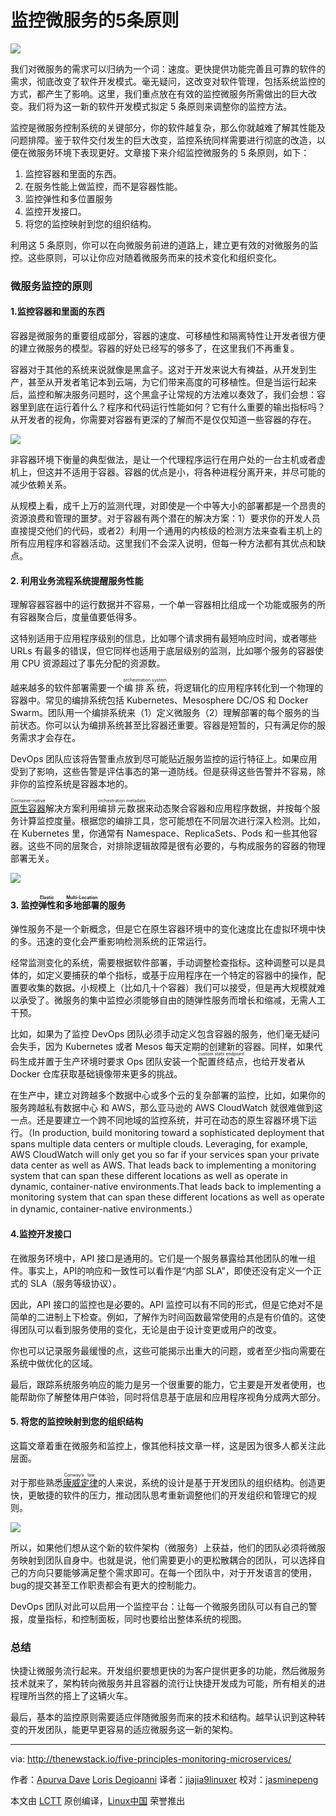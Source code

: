 监控微服务的5条原则
====

![](http://thenewstack.io/wp-content/uploads/2016/09/toppicsysdig.jpg)

我们对微服务的需求可以归纳为一个词：速度。更快提供功能完善且可靠的软件的需求，彻底改变了软件开发模式。毫无疑问，这改变对软件管理，包括系统监控的方式，都产生了影响。这里，我们重点放在有效的监控微服务所需做出的巨大改变。我们将为这一新的软件开发模式拟定 5 条原则来调整你的监控方法。

监控是微服务控制系统的关键部分，你的软件越复杂，那么你就越难了解其性能及问题排障。鉴于软件交付发生的巨大改变，监控系统同样需要进行彻底的改造，以便在微服务环境下表现更好。文章接下来介绍监控微服务的 5 条原则，如下：

1. 监控容器和里面的东西。
2. 在服务性能上做监控，而不是容器性能。
3. 监控弹性和多位置服务
4. 监控开发接口。
5. 将您的监控映射到您的组织结构。

利用这 5 条原则，你可以在向微服务前进的道路上，建立更有效的对微服务的监控。这些原则，可以让你应对随着微服务而来的技术变化和组织变化。


### 微服务监控的原则

#### 1.监控容器和里面的东西

容器是微服务的重要组成部分，容器的速度、可移植性和隔离特性让开发者很方便的建立微服务的模型。容器的好处已经写的够多了，在这里我们不再重复。

容器对于其他的系统来说就像是黑盒子。这对于开发来说大有裨益，从开发到生产，甚至从开发者笔记本到云端，为它们带来高度的可移植性。但是当运行起来后，监控和解决服务问题时，这个黑盒子让常规的方法难以奏效了，我们会想：容器里到底在运行着什么？程序和代码运行性能如何？它有什么重要的输出指标吗？从开发者的视角，你需要对容器有更深的了解而不是仅仅知道一些容器的存在。

![](http://thenewstack.io/wp-content/uploads/2016/09/greatfordev.jpg)

非容器环境下衡量的典型做法，是让一个代理程序运行在用户处的一台主机或者虚机上，但这并不适用于容器。容器的优点是小，将各种进程分离开来，并尽可能的减少依赖关系。

从规模上看，成千上万的监测代理，对即使是一个中等大小的部署都是一个昂贵的资源浪费和管理的噩梦。对于容器有两个潜在的解决方案：1）要求你的开发人员直接提交他们的代码，或者2）利用一个通用的内核级的检测方法来查看主机上的所有应用程序和容器活动。这里我们不会深入说明，但每一种方法都有其优点和缺点。

#### 2. 利用业务流程系统提醒服务性能

理解容器容器中的运行数据并不容易，一个单一容器相比组成一个功能或服务的所有容器聚合后，度量值要低得多。

这特别适用于应用程序级别的信息，比如哪个请求拥有最短响应时间，或者哪些 URLs 有最多的错误，但它同样也适用于底层级别的监测，比如哪个服务的容器使用 CPU  资源超过了事先分配的资源数。

越来越多的软件部署需要一个<ruby>编排系统<rt> orchestration system</rt></ruby>，将逻辑化的应用程序转化到一个物理的容器中。常见的编排系统包括 Kubernetes、Mesosphere DC/OS 和 Docker Swarm。团队用一个编排系统来（1）定义微服务（2）理解部署的每个服务的当前状态。你可以认为编排系统甚至比容器还重要。容器是短暂的，只有满足你的服务需求才会存在。

DevOps 团队应该将告警重点放到尽可能贴近服务监控的运行特征上。如果应用受到了影响，这些告警是评估事态的第一道防线。但是获得这些告警并不容易，除非你的监控系统是容器本地的。

<ruby>[原生容器][1]<rt>Container-native</rt></ruby>解决方案利用<ruby>编排元数据<rt>orchestration metadata</rt></ruby>来动态聚合容器和应用程序数据，并按每个服务计算监控度量。根据您的编排工具，您可能想在不同层次进行深入检测。比如，在 Kubernetes 里，你通常有 Namespace、ReplicaSets、Pods 和一些其他容器。这些不同的层聚合，对排除逻辑故障是很有必要的，与构成服务的容器的物理部署无关。

![](http://thenewstack.io/wp-content/uploads/2016/09/servicemonitoring.jpg)

#### 3. 监控<ruby>弹性<rt>Elastic</rt></ruby>和<ruby>多地部署<rt>Multi-Location</rt></ruby>的服务

弹性服务不是一个新概念，但是它在原生容器环境中的变化速度比在虚拟环境中快的多。迅速的变化会严重影响检测系统的正常运行。

经常监测变化的系统，需要根据软件部署，手动调整检查指标。这种调整可以是具体的，如定义要捕获的单个指标，或基于应用程序在一个特定的容器中的操作，配置要收集的数据。小规模上（比如几十个容器）我们可以接受，但是再大规模就难以承受了。微服务的集中监控必须能够自由的随弹性服务而增长和缩减，无需人工干预。

比如，如果为了监控 DevOps 团队必须手动定义包含容器的服务，他们毫无疑问会失手，因为 Kubernetes 或者 Mesos 每天定期的创建新的容器。同样，如果代码生成并置于生产环境时要求 Ops 团队安装一个<ruby>配置终结点<rt>custom stats endpoint</rt></ruby>，也给开发者从 Docker 仓库获取基础镜像带来更多的挑战。

在生产中，建立对跨越多个数据中心或多个云的复杂部署的监控，比如，如果你的服务跨越私有数据中心 和 AWS，那么亚马逊的 AWS CloudWatch 就很难做到这一点。还是要建立一个跨不同地域的监控系统，并可在动态的原生容器环境下运行。（In production, build monitoring toward a sophisticated deployment that spans multiple data centers or multiple clouds. Leveraging, for example, AWS CloudWatch will only get you so far if your services span your private data center as well as AWS. That leads back to implementing a monitoring system that can span these different locations as well as operate in dynamic, container-native environments.That leads back to implementing a monitoring system that can span these different locations as well as operate in dynamic, container-native environments.）

#### 4.监控开发接口

在微服务环境中，API 接口是通用的。它们是一个服务暴露给其他团队的唯一组件。事实上，API的响应和一致性可以看作是“内部 SLA”，即使还没有定义一个正式的 SLA（服务等级协议）。

因此，API 接口的监控也是必要的。API 监控可以有不同的形式，但是它绝对不是简单的二进制上下检查。例如，了解作为时间函数最常使用的点是有价值的。这使得团队可以看到服务使用的变化，无论是由于设计变更或用户的改变。

你也可以记录服务最缓慢的点，这些可能揭示出重大的问题，或者至少指向需要在系统中做优化的区域。

最后，跟踪系统服务响应的能力是另一个很重要的能力，它主要是开发者使用，也能帮助你了解整体用户体验，同时将信息基于底层和应用程序视角分成两大部分。

#### 5. 将您的监控映射到您的组织结构

这篇文章着重在微服务和监控上，像其他科技文章一样，这是因为很多人都关注此层面。

对于那些熟悉<ruby>[康威定律][2]<rt> Conway’s law</rt></ruby>的人来说，系统的设计是基于开发团队的组织结构。创造更快，更敏捷的软件的压力，推动团队思考重新调整他们的开发组织和管理它的规则。

![](http://thenewstack.io/wp-content/uploads/2016/09/mapmonitoring.jpg)

所以，如果他们想从这个新的软件架构（微服务）上获益，他们的团队必须将微服务映射到团队自身中。也就是说，他们需要更小的更松散耦合的团队，可以选择自己的方向只要能够满足整个需求即可。在每一个团队中，对于开发语言的使用，bug的提交甚至工作职责都会有更大的控制能力。

DevOps 团队对此可以启用一个监控平台：让每一个微服务团队可以有自己的警报，度量指标，和控制面板，同时也要给出整体系统的视图。

### 总结

快捷让微服务流行起来。开发组织要想更快的为客户提供更多的功能，然后微服务技术就来了，架构转向微服务并且容器的流行让快捷开发成为可能，所有相关的进程理所当然的搭上了这辆火车。

最后，基本的监控原则需要适应伴随微服务而来的技术和结构。越早认识到这种转变的开发团队，能更早更容易的适应微服务这一新的架构。

--------------------------------------------------------------------------------

via: http://thenewstack.io/five-principles-monitoring-microservices/

作者：[Apurva Dave][a] [Loris Degioanni][b]
译者：[jiajia9linuxer](https://github.com/jiajia9linuxer)
校对：[jasminepeng](https://github.com/jasminepeng)

本文由 [LCTT](https://github.com/LCTT/TranslateProject) 原创编译，[Linux中国](https://linux.cn/) 荣誉推出

[a]: http://thenewstack.io/author/apurvadave/
[b]: http://thenewstack.io/author/lorisdegioanni/
[1]:https://techcrunch.com/2016/04/27/lets-define-container-native/
[2]:https://en.wikipedia.org/wiki/Conway%27s_law
